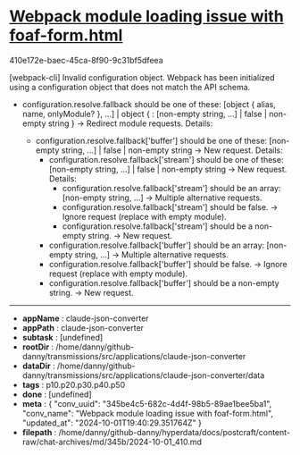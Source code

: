 # [Webpack module loading issue with foaf-form.html](https://claude.ai/chat/345be4c5-682c-4d4f-98b5-89ae1bee5ba1)

410e172e-baec-45ca-8f90-9c31bf5dfeea

[webpack-cli] Invalid configuration object. Webpack has been initialized using a configuration object that does not match the API schema.
 - configuration.resolve.fallback should be one of these:
   [object { alias, name, onlyModule? }, ...] | object { <key>: [non-empty string, ...] | false | non-empty string }
   -> Redirect module requests.
   Details:
    * configuration.resolve.fallback['buffer'] should be one of these:
      [non-empty string, ...] | false | non-empty string
      -> New request.
      Details:
       * configuration.resolve.fallback['stream'] should be one of these:
         [non-empty string, ...] | false | non-empty string
         -> New request.
         Details:
          * configuration.resolve.fallback['stream'] should be an array:
            [non-empty string, ...]
            -> Multiple alternative requests.
          * configuration.resolve.fallback['stream'] should be false.
            -> Ignore request (replace with empty module).
          * configuration.resolve.fallback['stream'] should be a non-empty string.
            -> New request.
       * configuration.resolve.fallback['buffer'] should be an array:
         [non-empty string, ...]
         -> Multiple alternative requests.
       * configuration.resolve.fallback['buffer'] should be false.
         -> Ignore request (replace with empty module).
       * configuration.resolve.fallback['buffer'] should be a non-empty string.
         -> New request.

---

* **appName** : claude-json-converter
* **appPath** : claude-json-converter
* **subtask** : [undefined]
* **rootDir** : /home/danny/github-danny/transmissions/src/applications/claude-json-converter
* **dataDir** : /home/danny/github-danny/transmissions/src/applications/claude-json-converter/data
* **tags** : p10.p20.p30.p40.p50
* **done** : [undefined]
* **meta** : {
  "conv_uuid": "345be4c5-682c-4d4f-98b5-89ae1bee5ba1",
  "conv_name": "Webpack module loading issue with foaf-form.html",
  "updated_at": "2024-10-01T19:40:29.351764Z"
}
* **filepath** : /home/danny/github-danny/hyperdata/docs/postcraft/content-raw/chat-archives/md/345b/2024-10-01_410.md